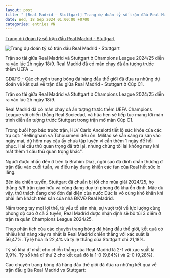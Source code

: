 ```yaml
---
layout: post
title: " [Real Madrid – Stuttgart] Trang dự đoán tỷ số trận đấu Real Madrid - Stuttgart"
date: Wed, 18 Sep 2024 01:00:00 +0700
categories: entries VN
---
```

[Trang dự đoán tỷ số trận đấu Real Madrid - Stuttgart](https://giaoducthoidai.vn/trang-quoc-te-du-doan-ty-so-tran-real-madrid-stuttgart-mo-man-cup-c1-post701224.html)

![Trang dự đoán tỷ số trận đấu Real Madrid - Stuttgart](https://cdn.giaoducthoidai.vn/images/e68bd0ae7e0a4d2e84e451c6db68f2d455c5d6655fe4889c5beb648d941c9a61efd173253ef93f5d8eb5325473ee66d881d2a77f6f2266505f3a03453fa82fc265ddf70b27ad69e7d963bc3600233bb6/3980592-80787548-2560-1440-3261.jpg.webp)

Trận so tài giữa Real Madrid và Stuttgart ở Champions League 2024/25 diễn ra vào lúc 2h ngày 18/9. Real Madrid đã có màn chạy đà ấn tượng trước thềm UEFA ...

GD&TĐ - Các chuyên trang bóng đá hàng đầu thế giới đã đưa ra những dự đoán về kết quả về trận đấu giữa Real Madrid - Stuttgart ở Cúp C1.

Trận so tài giữa Real Madrid và Stuttgart ở Champions League 2024/25 diễn ra vào lúc 2h ngày 18/9.

Real Madrid đã có màn chạy đà ấn tượng trước thềm UEFA Champions League với chiến thắng Real Sociedad, và hứa hẹn sẽ tiếp tục mang tới màn trình diễn ấn tượng trước Stuttgart trong trận mở màn Cúp C1.

Trong buổi họp báo trước trận, HLV Carlo Ancelotti tiết lộ sức khỏe của các trụ cột: "Bellingham và Tchouameni đều ổn. Militao sẽ sẵn sàng ra sân vào ngày mai, dù hôm nay cậu ấy chưa tập luyện vì cần thêm 1 ngày để hồi phục. Hai cầu thủ quan trọng đã trở lại, nhưng chúng tôi lại không may khi mất thêm 1 cầu thủ quan trọng khác".

Người được nhắc đến ở trên là Brahim Diaz, ngôi sao đã dính chấn thương ở trận đấu vào cuối tuần, và điều này đang khiến các fan của Real hết sức lo lắng.

Bên kia chiến tuyến, Stuttgart đã chuẩn bị tốt cho mùa giải 2024/25, họ thắng 5/6 trận giao hữu và cũng đang duy trì phong độ khá ổn định. Mặc dù vậy, thử thách đang chờ đón đại diện của nước Đức là vô cùng khó khăn khi phải làm khách trên sân của nhà ĐKVĐ Real Madrid.

Nắm trong tay mọi lợi thế, từ yếu tố sân nhà, sự vượt trội về lực lượng cùng phong độ cao ở cả 3 tuyến, Real Madrid được nhận định sẽ bỏ túi 3 điểm ở trận ra quân Champions League 2024/25.

Theo phân tích của các chuyên trang bóng đá hàng đầu thế giới, kết quả có nhiều khả năng xảy ra nhất là Real Madrid chiến thắng với xác suất là 56,47%. Tỷ lệ hòa là 22,4% và tỷ lệ thắng của Stuttgart chỉ 21,18%.

Tỷ số khả dĩ nhất cho chiến thắng của Real Madrid là 2-1 với xác suất là 9,9%. Tỷ số khả dĩ thứ 2 cho kết quả đó là 1-0 (9,84%) và 2-0 (9,28%).

Các chuyên trang bóng đá hàng đầu thế giới đã đưa ra những kết quả về trận đấu giữa Real Madrid vs Stuttgart:

